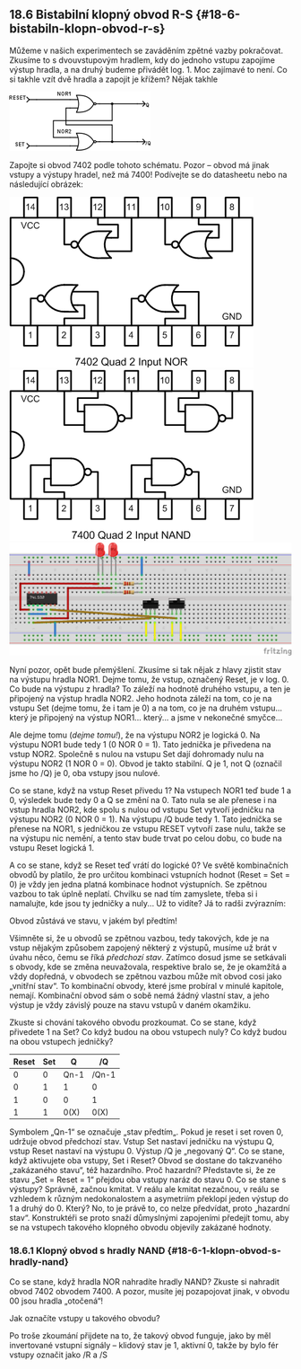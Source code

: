 ## 18.6 Bistabilní klopný obvod R-S {#18-6-bistabiln-klopn-obvod-r-s}

Můžeme v našich experimentech se zaváděním zpětné vazby pokračovat. Zkusíme to s dvouvstupovým hradlem, kdy do jednoho vstupu zapojíme výstup hradla, a na druhý budeme přivádět log. 1\. Moc zajímavé to není. Co si takhle vzít dvě hradla a zapojit je křížem? Nějak takhle

![219-1.png](images/000122.png)

Zapojte si obvod 7402 podle tohoto schématu. Pozor – obvod má jinak vstupy a výstupy hradel, než má 7400! Podívejte se do datasheetu nebo na následující obrázek:

![219-2.png](images/000218.png)![219-3.png](images/000140.png)![219-4.png](images/000306.png)

Nyní pozor, opět bude přemýšlení. Zkusíme si tak nějak z hlavy zjistit stav na výstupu hradla NOR1\. Dejme tomu, že vstup, označený Reset, je v log. 0\. Co bude na výstupu z hradla? To záleží na hodnotě druhého vstupu, a ten je připojený na výstup hradla NOR2\. Jeho hodnota záleží na tom, co je na vstupu Set (dejme tomu, že i tam je 0) a na tom, co je na druhém vstupu... který je připojený na výstup NOR1... který... a jsme v nekonečné smyčce…

Ale dejme tomu (_dejme tomu!_), že na výstupu NOR2 je logická 0\. Na výstupu NOR1 bude tedy 1 (0 NOR 0 = 1). Tato jednička je přivedena na vstup NOR2\. Společně s nulou na vstupu Set dají dohromady nulu na výstupu NOR2 (1 NOR 0 = 0). Obvod je takto stabilní. Q je 1, not Q (označil jsme ho /Q) je 0, oba vstupy jsou nulové.

Co se stane, když na vstup Reset přivedu 1? Na vstupech NOR1 teď bude 1 a 0, výsledek bude tedy 0 a Q se změní na 0\. Tato nula se ale přenese i na vstup hradla NOR2, kde spolu s nulou od vstupu Set vytvoří jedničku na výstupu NOR2 (0 NOR 0 = 1). Na výstupu /Q bude tedy 1\. Tato jednička se přenese na NOR1, s jedničkou ze vstupu RESET vytvoří zase nulu, takže se na výstupu nic nemění, a tento stav bude trvat po celou dobu, co bude na vstupu Reset logická 1.

A co se stane, když se Reset teď vrátí do logické 0? Ve světě kombinačních obvodů by platilo, že pro určitou kombinaci vstupních hodnot (Reset = Set = 0) je vždy jen jedna platná kombinace hodnot výstupních. Se zpětnou vazbou to tak úplně neplatí. Chvilku se nad tím zamyslete, třeba si i namalujte, kde jsou ty jedničky a nuly... Už to vidíte? Já to radši zvýrazním:

Obvod zůstává ve stavu, v jakém byl předtím!

Všimněte si, že u obvodů se zpětnou vazbou, tedy takových, kde je na vstup nějakým způsobem zapojený některý z výstupů, musíme už brát v úvahu něco, čemu se říká _předchozí stav_. Zatímco dosud jsme se setkávali s obvody, kde se změna neuvažovala, respektive bralo se, že je okamžítá a vždy dopředná, v obvodech se zpětnou vazbou může mít obvod cosi jako „vnitřní stav“. To  kombinační obvody, které jsme probíral v minulé kapitole, nemají. Kombinační obvod sám o sobě nemá žádný vlastní stav, a jeho výstup je vždy závislý pouze na stavu vstupů v daném okamžiku.

Zkuste si chování takového obvodu prozkoumat. Co se stane, když přivedete 1 na Set? Co když budou na obou vstupech nuly? Co když budou na obou vstupech jedničky?

| Reset | Set | Q | /Q |
| --- | --- | --- | --- |
| 0 | 0 | Qn-1 | /Qn-1 |
| 0 | 1 | 1 | 0 |
| 1 | 0 | 0 | 1 |
| 1 | 1 | 0(X) | 0(X) |

Symbolem „Qn-1“ se označuje „stav předtím„. Pokud je reset i set roven 0, udržuje obvod předchozí stav. Vstup Set nastaví jedničku na výstupu Q, vstup Reset nastaví na výstupu 0\. Výstup /Q je „negovaný Q“. Co se stane, když aktivujete oba vstupy, Set i Reset? Obvod se dostane do takzvaného „zakázaného stavu“, též hazardního. Proč hazardní? Představte si, že ze stavu „Set = Reset = 1“ přejdou oba vstupy naráz do stavu 0\. Co se stane s výstupy? Správně, začnou kmitat. V reálu ale kmitat nezačnou, v reálu se vzhledem k různým nedokonalostem a asymetriím překlopí jeden výstup do 1 a druhý do 0\. Který? No, to je právě to, co nelze předvídat, proto „hazardní stav“. Konstruktéři se proto snaží důmyslnými zapojeními předejít tomu, aby se na vstupech takového klopného obvodu objevily zakázané hodnoty.

### 18.6.1 Klopný obvod s hradly NAND {#18-6-1-klopn-obvod-s-hradly-nand}

Co se stane, když hradla NOR nahradíte hradly NAND? Zkuste si nahradit obvod 7402 obvodem 7400\. A pozor, musíte jej pozapojovat jinak, v obvodu 00 jsou hradla „otočená“!

Jak označíte vstupy u takového obvodu?

Po troše zkoumání přijdete na to, že takový obvod funguje, jako by měl invertované vstupní signály – klidový stav je 1, aktivní 0, takže by bylo fér vstupy označit jako /R a /S